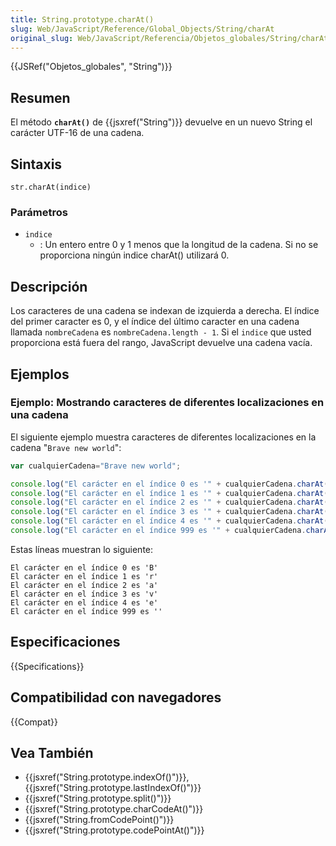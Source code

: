 ```yaml
---
title: String.prototype.charAt()
slug: Web/JavaScript/Reference/Global_Objects/String/charAt
original_slug: Web/JavaScript/Referencia/Objetos_globales/String/charAt
---
```


{{JSRef("Objetos_globales", "String")}}

## Resumen

El método **`charAt()`** de {{jsxref("String")}} devuelve en un nuevo String el carácter UTF-16 de una cadena.

## Sintaxis

```
str.charAt(indice)
```

### Parámetros

- `indice`
  - : Un entero entre 0 y 1 menos que la longitud de la cadena. Si no se proporciona ningún indice charAt() utilizará 0.

## Descripción

Los caracteres de una cadena se indexan de izquierda a derecha. El índice del primer caracter es 0, y el índice del último caracter en una cadena llamada `nombreCadena` es `nombreCadena.length - 1`. Si el `indice` que usted proporciona está fuera del rango, JavaScript devuelve una cadena vacía.

## Ejemplos

### Ejemplo: Mostrando caracteres de diferentes localizaciones en una cadena

El siguiente ejemplo muestra caracteres de diferentes localizaciones en la cadena "`Brave new world`":

```js
var cualquierCadena="Brave new world";

console.log("El carácter en el índice 0 es '" + cualquierCadena.charAt(0) + "'")
console.log("El carácter en el índice 1 es '" + cualquierCadena.charAt(1) + "'")
console.log("El carácter en el índice 2 es '" + cualquierCadena.charAt(2) + "'")
console.log("El carácter en el índice 3 es '" + cualquierCadena.charAt(3) + "'")
console.log("El carácter en el índice 4 es '" + cualquierCadena.charAt(4) + "'")
console.log("El carácter en el índice 999 es '" + cualquierCadena.charAt(999) + "'")
```

Estas líneas muestran lo siguiente:

```
El carácter en el índice 0 es 'B'
El carácter en el índice 1 es 'r'
El carácter en el índice 2 es 'a'
El carácter en el índice 3 es 'v'
El carácter en el índice 4 es 'e'
El carácter en el índice 999 es ''
```

## Especificaciones

{{Specifications}}

## Compatibilidad con navegadores

{{Compat}}

## Vea También

- {{jsxref("String.prototype.indexOf()")}}, {{jsxref("String.prototype.lastIndexOf()")}}
- {{jsxref("String.prototype.split()")}}
- {{jsxref("String.prototype.charCodeAt()")}}
- {{jsxref("String.fromCodePoint()")}}
- {{jsxref("String.prototype.codePointAt()")}}
